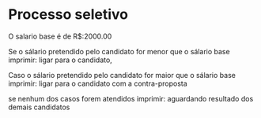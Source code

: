 # Processo seletivo

O salario base é de R$:2000.00

Se o sálario pretendido pelo candidato for menor que o sálario base imprimir: ligar para o candidato,

Caso o sálario pretendido pelo candidato for maior que o sálario base imprimir: ligar para o candidato com a contra-proposta

se nenhum dos casos forem atendidos imprimir: aguardando resultado dos demais candidatos

